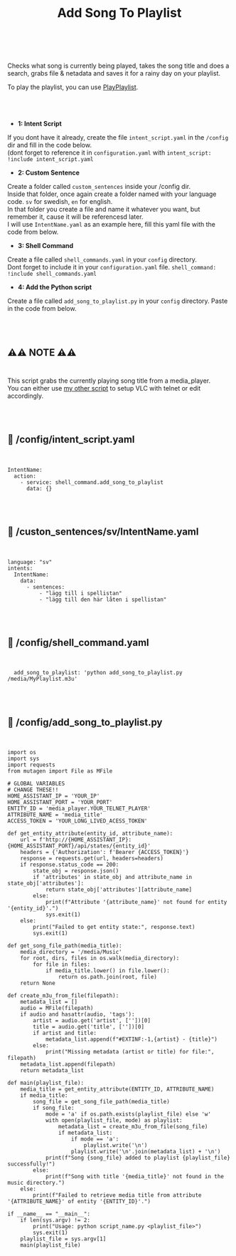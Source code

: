 
<h1 align="center">
<br>

Add Song To Playlist

</h1><br>
<br><br>

Checks what song is currently being played, takes the song title and does a search, grabs file & netadata and saves it for a rainy day on your playlist. <br>

To play the playlist, you can use [PlayPlaylist](https://github.com/pungkula1337anka/Voice-Stuff/blob/main/PlayPlaylist.md). <br>
<br><br><br>


- **1: Intent Script** <br>

If you dont have it already, create the file `intent_script.yaml` in the `/config` dir and fill in the code below.<br>
(dont forget to reference it in `configuration.yaml` with `intent_script: !include intent_script.yaml`<br> 

- **2: Custom Sentence** <br>

Create a folder called `custom_sentences` inside your /config dir.<br>
Inside that folder, once again create a folder named with your language code. `sv` for swedish, `en` for english.<br>
In that folder you create a file and name it whatever you want, but remember it, cause it will be referencesd later.<br>
I will use `IntentName.yaml` as an example here, fill this yaml file with the code from below. <br>

- **3: Shell Command** <br>

Create a file called `shell_commands.yaml` in your `config` directory. <br>
Dont forget to include it in your `configuration.yaml` file. `shell_command: !include shell_commands.yaml` <br>

- **4: Add the Python script** <br>

Create a file called `add_song_to_playlist.py` in your `config` directory. Paste in the code from below. <br>

<br><br>



## **⚠️⚠️ NOTE ⚠️⚠️** <br><br>


This script grabs the currently playing song title from a media_player. <br> 
You can either use [my other script](https://github.com/pungkula1337anka/Voice-Stuff/blob/main/RandomMusicLoop.md) to setup VLC with telnet or edit accordingly. <br>

<br><br>


## 🦆 /config/intent_script.yaml <br>


<br>


```
IntentName:
  action:
    - service: shell_command.add_song_to_playlist
      data: {}
```

<br><br>


## 🦆 /custon_sentences/sv/IntentName.yaml <br>


<br>

```
language: "sv"
intents:
  IntentName:
    data:
      - sentences:
          - "lägg till i spellistan"
          - "lägg till den här låten i spellistan"
```

<br><br>


## 🦆 /config/shell_command.yaml <br>


<br>


```
  add_song_to_playlist: 'python add_song_to_playlist.py /media/MyPlaylist.m3u'
```

<br><br>


## 🦆 /config/add_song_to_playlist.py <br>


<br>


```
import os
import sys
import requests
from mutagen import File as MFile

# GLOBAL VARIABLES
# CHANGE THESE!! 
HOME_ASSISTANT_IP = 'YOUR_IP'
HOME_ASSISTANT_PORT = 'YOUR_PORT'
ENTITY_ID = 'media_player.YOUR_TELNET_PLAYER'
ATTRIBUTE_NAME = 'media_title' 
ACCESS_TOKEN = 'YOUR_LONG_LIVED_ACESS_TOKEN'

def get_entity_attribute(entity_id, attribute_name):
    url = f'http://{HOME_ASSISTANT_IP}:{HOME_ASSISTANT_PORT}/api/states/{entity_id}'
    headers = {'Authorization': f'Bearer {ACCESS_TOKEN}'}
    response = requests.get(url, headers=headers)
    if response.status_code == 200:
        state_obj = response.json()
        if 'attributes' in state_obj and attribute_name in state_obj['attributes']:
            return state_obj['attributes'][attribute_name]
        else:
            print(f"Attribute '{attribute_name}' not found for entity '{entity_id}'.")
            sys.exit(1)
    else:
        print("Failed to get entity state:", response.text)
        sys.exit(1)

def get_song_file_path(media_title):
    media_directory = '/media/Music'
    for root, dirs, files in os.walk(media_directory):
        for file in files:
            if media_title.lower() in file.lower():
                return os.path.join(root, file)
    return None

def create_m3u_from_file(filepath):
    metadata_list = []
    audio = MFile(filepath)
    if audio and hasattr(audio, 'tags'):
        artist = audio.get('artist', [''])[0]
        title = audio.get('title', [''])[0]
        if artist and title:
            metadata_list.append(f"#EXTINF:-1,{artist} - {title}")
        else:
            print("Missing metadata (artist or title) for file:", filepath)
    metadata_list.append(filepath)
    return metadata_list

def main(playlist_file):
    media_title = get_entity_attribute(ENTITY_ID, ATTRIBUTE_NAME)
    if media_title:
        song_file = get_song_file_path(media_title)
        if song_file:
            mode = 'a' if os.path.exists(playlist_file) else 'w'
            with open(playlist_file, mode) as playlist:
                metadata_list = create_m3u_from_file(song_file)
                if metadata_list:
                    if mode == 'a':
                        playlist.write('\n')
                    playlist.write('\n'.join(metadata_list) + '\n')
            print(f"Song {song_file} added to playlist {playlist_file} successfully!")
        else:
            print(f"Song with title '{media_title}' not found in the music directory.")
    else:
        print(f"Failed to retrieve media title from attribute '{ATTRIBUTE_NAME}' of entity '{ENTITY_ID}'.")

if __name__ == "__main__":
    if len(sys.argv) != 2:
        print("Usage: python script_name.py <playlist_file>")
        sys.exit(1)
    playlist_file = sys.argv[1]
    main(playlist_file)
```

<br><br>


